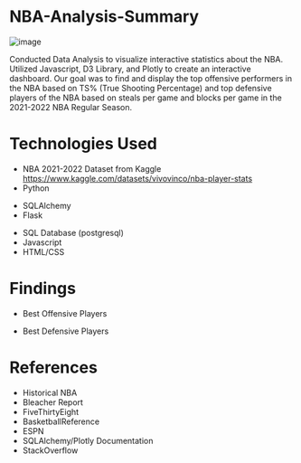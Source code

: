 # NBA-Analysis-Summary

![image](https://user-images.githubusercontent.com/119978382/233523512-71b8f72c-4813-459f-bbc4-cd5c7d42cbc8.png)

Conducted Data Analysis to visualize interactive statistics about the NBA. Utilized Javascript, D3 Library, and Plotly to create an interactive dashboard. Our goal was to find and display the top offensive performers in the NBA based on TS% (True Shooting Percentage) and top
defensive players of the NBA based on steals per game and blocks per game in the 2021-2022 NBA Regular Season. 

# Technologies Used
* NBA 2021-2022 Dataset from Kaggle https://www.kaggle.com/datasets/vivovinco/nba-player-stats
* Python
 - SQLAlchemy
 - Flask
* SQL Database (postgresql)
* Javascript
* HTML/CSS

# Findings 
* Best Offensive Players

* Best Defensive Players

# References 
* Historical NBA
* Bleacher Report
* FiveThirtyEight
* BasketballReference
* ESPN
* SQLAlchemy/Plotly Documentation
* StackOverflow
